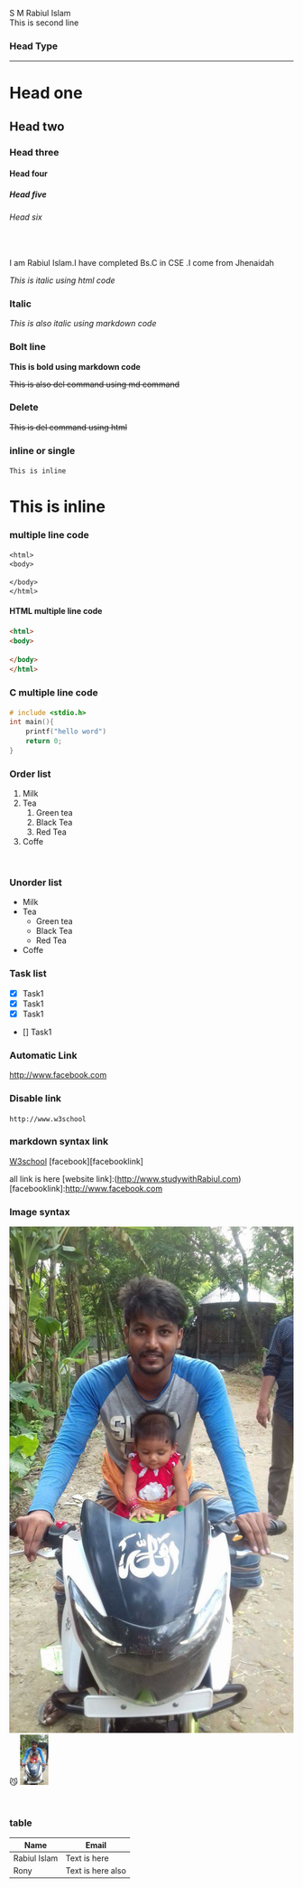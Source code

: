 <!-- markdown tutorial -->
S M Rabiul Islam<br>
This is second line

### Head Type
---
# Head one 
## Head two 

### Head three 

#### Head four 

##### Head five

###### Head six 
<br>

<p> I am Rabiul Islam.I have completed Bs.C in CSE .I come from Jhenaidah </p>

<i>This is italic using html code </i><br>
### Italic

_This is also italic using markdown code_
<br>

### Bolt line
__This is bold using markdown code__

<del>This is also del command using md command </del>
### Delete 

~~This is del command using html~~

### inline or single

`This is inline`
<h1>This is inline</h1>

###  multiple line code
```
<html>
<body>

</body>
</html>
```

#### HTML multiple line code

```html
<html>
<body>

</body>
</html>
```
### C multiple line code
```c
# include <stdio.h>
int main(){
    printf("hello word")
    return 0;
}

```
### Order list
1. Milk
2. Tea 
   1. Green tea
   2. Black Tea
   3. Red Tea
3. Coffe

<br>

### Unorder list
- Milk
- Tea 
   - Green tea
   - Black Tea
   - Red Tea
- Coffe

### Task list
- [x] Task1
- [x] Task1
- [x] Task1
- [] Task1

### Automatic Link
http://www.facebook.com

### Disable link
` http://www.w3school `

### markdown syntax link
[W3school](http://www.w3school)
[facebook][facebooklink]

all link is here
[website link]:(http://www.studywithRabiul.com)
<br>
[facebooklink]:http://www.facebook.com

### Image syntax

![profile](gitpractice\pic.jpg)
<br>
😼
<img src="./gitpractice/pic.jpg" width ="50" heaight="50" title = "profile image"/>

<br>


### table

| Name | Email |
| -----|------- |
| Rabiul Islam | Text is here |
| Rony  | Text is here also |


